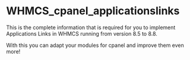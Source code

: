 # WHMCS_cpanel_applicationslinks

This is the complete information that is required for you to implement Applications Links in WHMCS running from version 8.5 to 8.8.

With this you can adapt your modules for cpanel and improve them even more!
